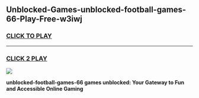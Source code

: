 
## Unblocked-Games-unblocked-football-games-66-Play-Free-w3iwj
<h3>
<a href="https://premium76.site?title=unblocked-football-games-66&ref=19M">CLICK TO PLAY</a></h3>
<hr>

<h3>
<a href="https://premium76.site?title=unblocked-football-games-66&ref=19M">CLICK 2 PLAY</a>
  
</h3>

<a href="https://premium76.site?title=unblocked-football-games-66&ref=19M"><img src="https://clearcache.store/games.png"></a>


**unblocked-football-games-66 games unblocked: Your Gateway to Fun and Accessible Online Gaming**
